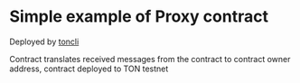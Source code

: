 # Simple example of Proxy contract

Deployed by [toncli](https://github.com/disintar/toncli)

Contract translates received messages from the contract to contract owner address, contract deployed to TON testnet
